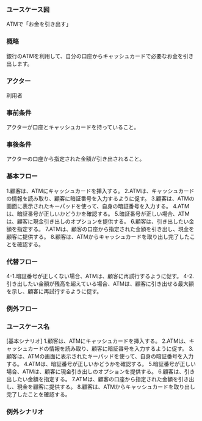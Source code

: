 ### ユースケース図
ATMで「お金を引き出す」
### 概略
銀行のATMを利用して、自分の口座からキャッシュカードで必要なお金を引き出します。
### アクター
利用者
### 事前条件
アクターが口座とキャッシュカードを持っていること。

### 事後条件
アクターの口座から指定された金額が引き出されること。

### 基本フロー
1.顧客は、ATMにキャッシュカードを挿入する。
2.ATMは、キャッシュカードの情報を読み取り、顧客に暗証番号を入力するように促す。
3.顧客は、ATMの画面に表示されたキーパッドを使って、自身の暗証番号を入力する。
4.ATMは、暗証番号が正しいかどうかを確認する。
5.暗証番号が正しい場合、ATMは、顧客に現金引き出しのオプションを提供する。
6.顧客は、引き出したい金額を指定する。
7.ATMは、顧客の口座から指定された金額を引き出し、現金を顧客に提供する。
8.顧客は、ATMからキャッシュカードを取り出し完了したことを確認する。

### 代替フロー
4-1.暗証番号が正しくない場合、ATMは、顧客に再試行するように促す。
4-2.引き出したい金額が残高を超えている場合、ATMは、顧客に引き出せる最大額を示し、顧客に再試行するように促す。

### 例外フロー

### ユースケース名
[基本シナリオ]
1.顧客は、ATMにキャッシュカードを挿入する。
2.ATMは、キャッシュカードの情報を読み取り、顧客に暗証番号を入力するように促す。
3.顧客は、ATMの画面に表示されたキーパッドを使って、自身の暗証番号を入力する。
4.ATMは、暗証番号が正しいかどうかを確認する。
5.暗証番号が正しい場合、ATMは、顧客に現金引き出しのオプションを提供する。
6.顧客は、引き出したい金額を指定する。
7.ATMは、顧客の口座から指定された金額を引き出し、現金を顧客に提供する。
8.顧客は、ATMからキャッシュカードを取り出し完了したことを確認する。

### 例外シナリオ

